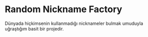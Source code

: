 # Random Nickname Factory
 Dünyada hiçkimsenin kullanmadığı nicknameler bulmak umuduyla uğraştığım basit bir projedir.
